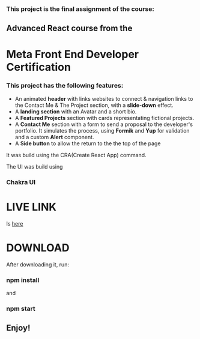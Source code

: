 <h3>This project is the final assignment of the course:</h3> 

<h2>Advanced React course from the</h2>
  
<h1>Meta Front End Developer Certification</h1>

<h3>This project has the following features:</h3>

<ul>
  <li>
    An animated <b>header</b> with links websites to connect & navigation links to the Contact Me & The Project section, with a <b>slide-down</b> effect.
  </li>
  <li>
    A <b>landing section</b> with an Avatar and a short bio.
  </li>
  <li>
    A <b>Featured Projects</b> section with cards representating fictional projects.
  </li>
  <li>
    A <b>Contact Me</b> section with a form to send a proposal to the developer's portfolio. It simulates the process, using <b>Formik</b> and <b>Yup</b> for validation and a custom <b>Alert</b> component.
  </li>
  <li>A <b>Side button</b> to allow the return to the the top of the page</li>
</ul>

It was build using the CRA(Create React App) command.

The UI was build using <h3>Chakra UI</h3>

LIVE LINK
===================
Is <a target="_blank" href="https://portfolio-sample-nine.vercel.app/">here</a>



DOWNLOAD
===========
After downloading it, run:

<h3>npm install</h3>

and

<h3>npm start</h3>

<h2>Enjoy!</h2>

